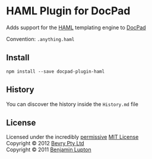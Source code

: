 # HAML Plugin for DocPad
Adds support for the [HAML](http://haml.info/) templating engine to [DocPad](https://github.com/bevry/docpad)

Convention:  `.anything.haml`


## Install

```
npm install --save docpad-plugin-haml
```


## History
You can discover the history inside the `History.md` file


## License
Licensed under the incredibly [permissive](http://en.wikipedia.org/wiki/Permissive_free_software_licence) [MIT License](http://creativecommons.org/licenses/MIT/)
<br/>Copyright &copy; 2012 [Bevry Pty Ltd](http://bevry.me)
<br/>Copyright &copy; 2011 [Benjamin Lupton](http://balupton.com)